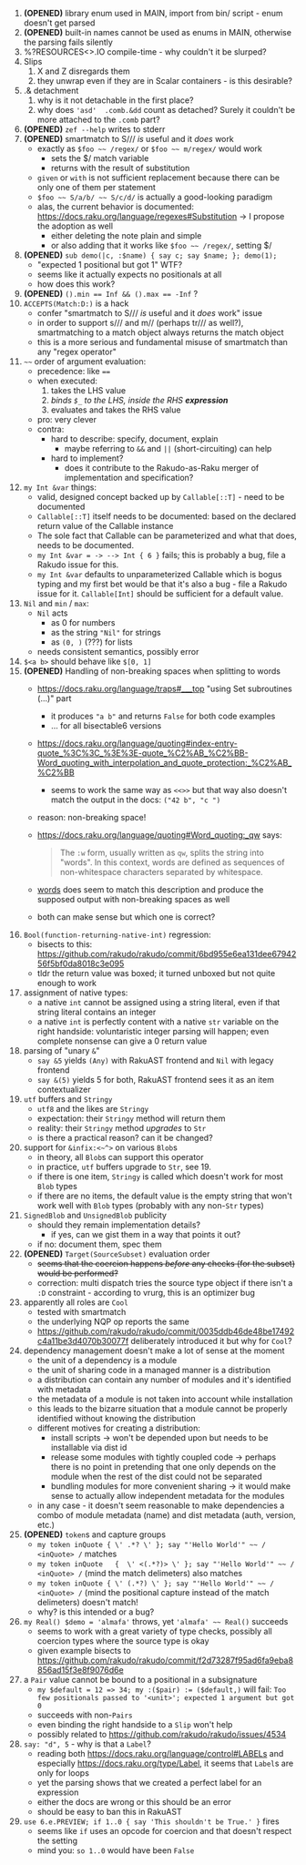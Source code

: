1. **(OPENED)** library enum used in MAIN, import from bin/ script - enum doesn't get parsed
2. **(OPENED)** built-in names cannot be used as enums in MAIN, otherwise the parsing fails silently
3. %?RESOURCES<>.IO compile-time - why couldn't it be slurped?
4. Slips
	1. X and Z disregards them
	2. they unwrap even if they are in Scalar containers - is this desirable?
5. .& detachment
	1. why is it not detachable in the first place?
	2. why does `'asd'  .comb.&dd` count as detached? Surely it couldn't be more attached to the `.comb` part?
6. **(OPENED)** `zef --help` writes to stderr
7. **(OPENED)** smartmatch to S/// _is_ useful and it _does_ work
	- exactly as `$foo ~~ /regex/` or `$foo ~~ m/regex/` would work
		- sets the $/ match variable
		- returns with the result of substitution
	- `given` or `with` is not sufficient replacement because there can be only one of them per statement
	- `$foo ~~ S/a/b/ ~~ S/c/d/` is actually a good-looking paradigm
	- alas, the current behavior is documented: https://docs.raku.org/language/regexes#Substitution -> I propose the adoption as well
		- either deleting the note plain and simple
		- or also adding that it works like `$foo ~~ /regex/`, setting $/
8. **(OPENED)** `sub demo(|c, :$name) { say c; say $name; }; demo(1);`
	- "expected 1 positional but got 1" WTF?
	- seems like it actually expects no positionals at all
	- how does this work?
9. **(OPENED)** `().min == Inf && ().max == -Inf` ?
10. `ACCEPTS(Match:D:)` is a hack
	- confer "smartmatch to S/// _is_ useful and it _does_ work" issue
	- in order to support s/// and m// (perhaps tr/// as well?), smartmatching to a match object always returns the match object
	- this is a more serious and fundamental misuse of smartmatch than any "regex operator"
11. `~~` order of argument evaluation:
	- precedence: like `==`
	- when executed:
		1. takes the LHS value
		2. _binds `$_` to the LHS, inside the RHS **expression**_
		3. evaluates and takes the RHS value
	- pro: very clever
	- contra:
		- hard to describe: specify, document, explain
			- maybe referring to `&&` and `||` (short-circuiting) can help
		- hard to implement?
			- does it contribute to the Rakudo-as-Raku merger of implementation and specification?
12. `my Int &var` things:
	- valid, designed concept backed up by `Callable[::T]` - need to be documented
	- `Callable[::T]` itself needs to be documented: based on the declared return value of the Callable instance
	- The sole fact that Callable can be parameterized and what that does, needs to be documented.
	-  `my Int &var = -> --> Int { 6 }` fails; this is probably a bug, file a Rakudo issue for this. 
	- `my Int &var` defaults to unparameterized Callable which is bogus typing and my first bet would be that it's also a bug - file a Rakudo issue for it. `Callable[Int]` should be sufficient for a default value.
13. `Nil` and `min` / `max`:
	- `Nil` acts
		- as 0 for numbers
		- as the string `"Nil"` for strings
		- as `(0, )` (???) for lists
	- needs consistent semantics, possibly error
14. `$<a b>` should behave like `$[0, 1]`
15. **(OPENED)** Handling of non-breaking spaces when splitting to words
	- https://docs.raku.org/language/traps#___top "using Set subroutines (...)" part
		- it produces `"a b"` and returns `False` for both code examples
		- ... for all bisectable6 versions
	- https://docs.raku.org/language/quoting#index-entry-quote_%3C%3C_%3E%3E-quote_%C2%AB_%C2%BB-Word_quoting_with_interpolation_and_quote_protection:_%C2%AB_%C2%BB
		- seems to work the same way as `<<>>` but that way also doesn't match the output in the docs: `("42 b", "c ")`
	- reason: non-breaking space!
	- https://docs.raku.org/language/quoting#Word_quoting:_qw says:
	  
	  > The `:w` form, usually written as `qw`, splits the string into "words". In this context, words are defined as sequences of non-whitespace characters separated by whitespace.  

	- [words](https://docs.raku.org/routine/words) does seem to match this description and produce the supposed output with non-breaking spaces as well
	- both can make sense but which one is correct?
16. `Bool(function-returning-native-int)` regression:
	 - bisects to this: https://github.com/rakudo/rakudo/commit/6bd955e6ea131dee6794256f5bf0da8018c3e095
	 - tldr the return value was boxed; it turned unboxed but not quite enough to work
 17. assignment of native types:
	 - a native `int` cannot be assigned using a string literal, even if that string literal contains an integer
	 - a native `int` is perfectly content with a native `str` variable on the right handside: voluntaristic integer parsing will happen; even complete nonsense can give a 0 return value
18. parsing of "unary `&`"
	- `say &5` yields `(Any)` with RakuAST frontend and `Nil` with legacy frontend
	- `say &(5)` yields 5 for both, RakuAST frontend sees it as an item contextualizer
19. `utf` buffers and `Stringy`
	- `utf8` and the likes are `Stringy`
	- expectation: their `Stringy` method will return them
	- reality: their `Stringy` method _upgrades_ to `Str`
	- is there a practical reason? can it be changed?
20. support for `&infix:<~^>` on various `Blob`s
	- in theory, all `Blob`s can support this operator
	- in practice, `utf` buffers upgrade to `Str`, see 19.
	- if there is one item, `Stringy` is called which doesn't work for most `Blob` types
	- if there are no items, the default value is the empty string that won't work well with `Blob` types (probably with any non-`Str` types)
21. `SignedBlob` and `UnsignedBlob` publicity
	- should they remain implementation details?
		- if yes, can we gist them in a way that points it out?
	- if no: document them, spec them
22. **(OPENED)** `Target(SourceSubset)` evaluation order
	- ~~seems that the coercion happens _before_ any checks (for the subset) would be performed?~~
	- correction: multi dispatch tries the source type object if there isn't a `:D` constraint - according to vrurg, this is an optimizer bug
23. apparently all roles are `Cool`
	- tested with smartmatch
	- the underlying NQP op reports the same
	- https://github.com/rakudo/rakudo/commit/0035ddb46de48be17492c4a11be3d4070b30077f deliberately introduced it but why for `Cool`?
24. dependency management doesn't make a lot of sense at the moment
	- the unit of a dependency is a module
	- the unit of sharing code in a managed manner is a distribution
	- a distribution can contain any number of modules and it's identified with metadata
	- the metadata of a module is not taken into account while installation
	- this leads to the bizarre situation that a module cannot be properly identified without knowing the distribution
	- different motives for creating a distribution:
		- install scripts -> won't be depended upon but needs to be installable via dist id
		- release some modules with tightly coupled code -> perhaps there is no point in pretending that one only depends on the module when the rest of the dist could not be separated
		- bundling modules for more convenient sharing -> it would make sense to actually allow independent metadata for the modules
	- in any case - it doesn't seem reasonable to make dependencies a combo of module metadata (name) and dist metadata (auth, version, etc.)
25. **(OPENED)** `token`s and capture groups
	- `my token inQuote { \' .*? \' }; say "'Hello World'" ~~ / <inQuote> /` matches
	- `my token inQuote   {  \' <(.*?)> \' }; say "'Hello World'" ~~ / <inQuote> /` (mind the match delimeters) also matches
	- `my token inQuote { \' (.*?) \' }; say "'Hello World'" ~~ / <inQuote> /` (mind the positional capture instead of the match delimeters) doesn't match!
	- why? is this intended or a bug?
26. `my Real() $demo = 'almafa'` throws, yet `'almafa' ~~ Real()` succeeds
	- seems to work with a great variety of type checks, possibly all coercion types where the source type is okay
	- given example bisects to https://github.com/rakudo/rakudo/commit/f2d73287f95ad6fa9eba8856ad15f3e8f9076d6e
27. a `Pair` value cannot be bound to a positional in a subsignature
	- `my $default = 12 => 34; my :($pair) := ($default,)` will fail: `Too few positionals passed to '<unit>'; expected 1 argument but got 0`
	- succeeds with non-`Pairs`
	- even binding the right handside to a `Slip` won't help
 	- possibly related to https://github.com/rakudo/rakudo/issues/4534
28. `say: "d", 5` - why is that a `Label`?
	- reading both https://docs.raku.org/language/control#LABELs and especially https://docs.raku.org/type/Label, it seems that `Label`s are only for loops
 	- yet the parsing shows that we created a perfect label for an expression
  	- either the docs are wrong or this should be an error
   	- should be easy to ban this in RakuAST
29. `use 6.e.PREVIEW; if 1..0 { say 'This shouldn't be True.' }` fires
	- seems like `if` uses an opcode for coercion and that doesn't respect the setting
	- mind you: `so 1..0` would have been `False`